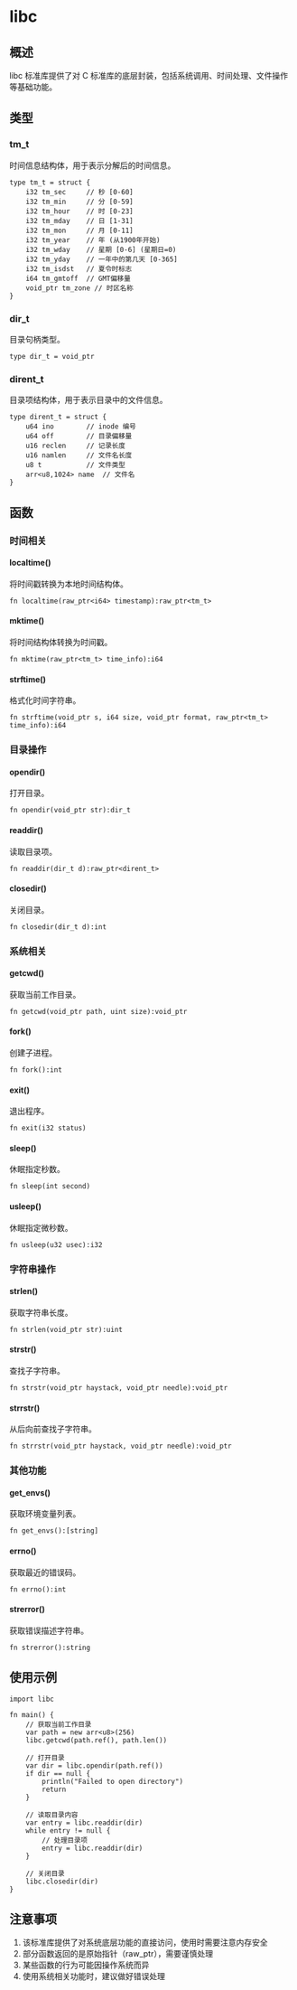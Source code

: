 # libc

## 概述
libc 标准库提供了对 C 标准库的底层封装，包括系统调用、时间处理、文件操作等基础功能。

## 类型

### tm_t
时间信息结构体，用于表示分解后的时间信息。

```nature
type tm_t = struct {
    i32 tm_sec     // 秒 [0-60]
    i32 tm_min     // 分 [0-59]
    i32 tm_hour    // 时 [0-23]
    i32 tm_mday    // 日 [1-31]
    i32 tm_mon     // 月 [0-11]
    i32 tm_year    // 年 (从1900年开始)
    i32 tm_wday    // 星期 [0-6] (星期日=0)
    i32 tm_yday    // 一年中的第几天 [0-365]
    i32 tm_isdst   // 夏令时标志
    i64 tm_gmtoff  // GMT偏移量
    void_ptr tm_zone // 时区名称
}
```

### dir_t
目录句柄类型。

```nature
type dir_t = void_ptr
```

### dirent_t
目录项结构体，用于表示目录中的文件信息。

```nature
type dirent_t = struct {
    u64 ino        // inode 编号
    u64 off        // 目录偏移量
    u16 reclen     // 记录长度
    u16 namlen     // 文件名长度
    u8 t           // 文件类型
    arr<u8,1024> name  // 文件名
}
```

## 函数

### 时间相关

#### localtime()
将时间戳转换为本地时间结构体。

```nature
fn localtime(raw_ptr<i64> timestamp):raw_ptr<tm_t>
```

#### mktime()
将时间结构体转换为时间戳。

```nature
fn mktime(raw_ptr<tm_t> time_info):i64
```

#### strftime()
格式化时间字符串。

```nature
fn strftime(void_ptr s, i64 size, void_ptr format, raw_ptr<tm_t> time_info):i64
```

### 目录操作

#### opendir()
打开目录。

```nature
fn opendir(void_ptr str):dir_t
```

#### readdir()
读取目录项。

```nature
fn readdir(dir_t d):raw_ptr<dirent_t>
```

#### closedir()
关闭目录。

```nature
fn closedir(dir_t d):int
```

### 系统相关

#### getcwd()
获取当前工作目录。

```nature
fn getcwd(void_ptr path, uint size):void_ptr
```

#### fork()
创建子进程。

```nature
fn fork():int
```

#### exit()
退出程序。

```nature
fn exit(i32 status)
```

#### sleep()
休眠指定秒数。

```nature
fn sleep(int second)
```

#### usleep()
休眠指定微秒数。

```nature
fn usleep(u32 usec):i32
```

### 字符串操作

#### strlen()
获取字符串长度。

```nature
fn strlen(void_ptr str):uint
```

#### strstr()
查找子字符串。

```nature
fn strstr(void_ptr haystack, void_ptr needle):void_ptr
```

#### strrstr()
从后向前查找子字符串。

```nature
fn strrstr(void_ptr haystack, void_ptr needle):void_ptr
```

### 其他功能

#### get_envs()
获取环境变量列表。

```nature
fn get_envs():[string]
```

#### errno()
获取最近的错误码。

```nature
fn errno():int
```

#### strerror()
获取错误描述字符串。

```nature
fn strerror():string
```

## 使用示例

```nature
import libc

fn main() {
    // 获取当前工作目录
    var path = new arr<u8>(256)
    libc.getcwd(path.ref(), path.len())
    
    // 打开目录
    var dir = libc.opendir(path.ref())
    if dir == null {
        println("Failed to open directory")
        return
    }
    
    // 读取目录内容
    var entry = libc.readdir(dir)
    while entry != null {
        // 处理目录项
        entry = libc.readdir(dir)
    }
    
    // 关闭目录
    libc.closedir(dir)
}
```

## 注意事项
1. 该标准库提供了对系统底层功能的直接访问，使用时需要注意内存安全
2. 部分函数返回的是原始指针（raw_ptr），需要谨慎处理
3. 某些函数的行为可能因操作系统而异
4. 使用系统相关功能时，建议做好错误处理
